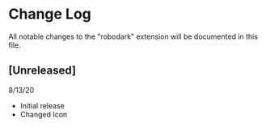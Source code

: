 # Change Log

All notable changes to the "robodark" extension will be documented in this file.
## [Unreleased]

8/13/20
- Initial release
- Changed Icon
